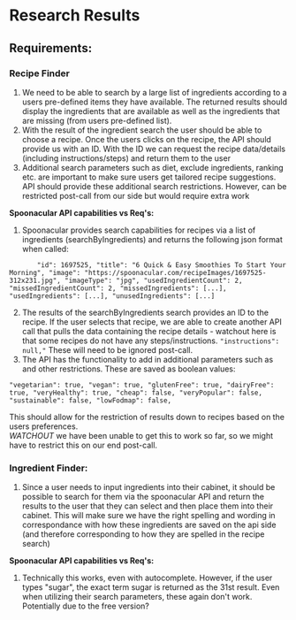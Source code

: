 # Research Results

## Requirements:
### Recipe Finder

1. We need to be able to search by a large list of ingredients according to a users pre-defined items they have available. The returned results should display the ingredients that are available as well as the ingredients that are missing (from users pre-defined list).
2. With the result of the ingredient search the user should be able to choose a recipe. Once the users clicks on the recipe, the API should provide us with an ID. With the ID we can request the recipe data/details (including instructions/steps) and return them to the user
3. Additional search parameters such as diet, exclude ingredients, ranking etc. are important to make sure users get tailored recipe suggestions. API should provide these additional search restrictions. However, can be restricted post-call from our side but would require extra work


**Spoonacular API capabilities vs Req's:**
1. Spoonacular provides search capabilities for recipes via a list of ingredients (searchByIngredients) and returns the following json format when called:

`       
"id": 1697525,
        "title": "6 Quick & Easy Smoothies To Start Your Morning",
        "image": "https://spoonacular.com/recipeImages/1697525-312x231.jpg",
        "imageType": "jpg",
        "usedIngredientCount": 2,
        "missedIngredientCount": 2,
        "missedIngredients": [...],
        "usedIngredients": [...],
        "unusedIngredients": [...]
`

2. The results of the searchByIngredients search provides an ID to the recipe. If the user selects that recipe, we are able to create another API call that pulls the data containing the recipe details - watchout here is that some recipes do not have any steps/instructions. `"instructions": null,"` These will need to be ignored post-call.
3. The API has the functionality to add in additional parameters such as and other restrictions. These are saved as boolean values:

`"vegetarian": true,
    "vegan": true,
    "glutenFree": true,
    "dairyFree": true,
    "veryHealthy": true,
    "cheap": false,
    "veryPopular": false,
    "sustainable": false,
    "lowFodmap": false,` 
    
This should allow for the restriction of results down to recipes based on the users preferences.   
*WATCHOUT* we have been unable to get this to work so far, so we might have to restrict this on our end post-call.

### Ingredient Finder:
1. Since a user needs to input ingredients into their cabinet, it should be possible to search for them via the spoonacular API and return the results to the user that they can select and then place them into their cabinet. This will make sure we have the right spelling and wording in correspondance with how these ingredients are saved on the api side (and therefore corresponding to how they are spelled in the recipe search)

**Spoonacular API capabilities vs Req's:**
1. Technically this works, even with autocomplete. However, if the user types "sugar", the exact term sugar is returned as the 31st result. Even when utilizing their search parameters, these again don't work. Potentially due to the free version? 
